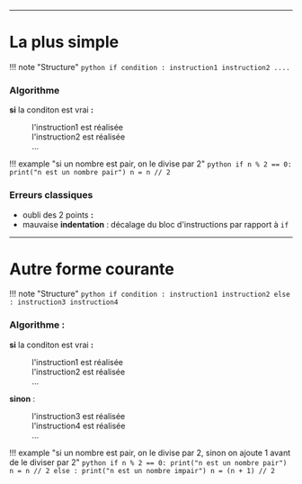 ___
# La plus simple

!!! note "Structure"
    ```python
    if condition :
        instruction1
        instruction2
        ....
    ```
### Algorithme

**si** la conditon est vrai **:**
<dd>l'instruction1 est réalisée</dd>
<dd>l'instruction2 est réalisée</dd>
<dd>...</dd>

!!! example "si un nombre est pair, on le divise par 2"
    ```python
    if n % 2 == 0:
        print("n est un nombre pair")
        n = n // 2
    ```
 
### Erreurs classiques

- oubli des 2 points **:**
- mauvaise **indentation** : décalage du bloc d'instructions par rapport à `if`


___
# Autre forme courante

!!! note "Structure"
    ```python
    if condition :
        instruction1
        instruction2
    else :
        instruction3
        instruction4
    ```

### Algorithme :

**si** la conditon est vrai **:**
<dd>l'instruction1 est réalisée</dd>
<dd>l'instruction2 est réalisée</dd>
<dd>...</dd>

**sinon** :
<dd>l'instruction3 est réalisée</dd>
<dd>l'instruction4 est réalisée</dd>
<dd>...</dd>

!!! example "si un nombre est pair, on le divise par 2, sinon on ajoute 1 avant de le diviser par 2"
    ```python
    if n % 2 == 0:
        print("n est un nombre pair")
        n = n // 2
    else :
        print("n est un nombre impair")
        n = (n + 1) // 2
    ```
 

